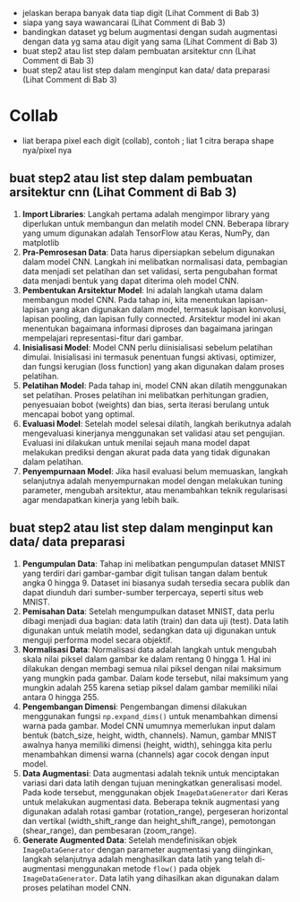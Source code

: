 - jelaskan berapa banyak data tiap digit (Lihat Comment di Bab 3)
- siapa yang saya wawancarai (Lihat Comment di Bab 3)
- bandingkan dataset yg belum augmentasi dengan sudah augmentasi dengan data yg sama atau digit yang sama (Lihat Comment di Bab 3)
- buat step2 atau list step dalam pembuatan arsitektur cnn (Lihat Comment di Bab 3)
- buat step2 atau list step dalam menginput kan data/ data preparasi (Lihat Comment di Bab 3)


# Collab
- liat berapa pixel each digit (collab), contoh ; liat 1 citra berapa shape nya/pixel nya

## buat step2 atau list step dalam pembuatan arsitektur cnn (Lihat Comment di Bab 3)
1. **Import Libraries**: Langkah pertama adalah mengimpor library yang diperlukan untuk membangun dan melatih model CNN. Beberapa library yang umum digunakan adalah TensorFlow atau Keras, NumPy, dan  matplotlib
2. **Pra-Pemrosesan Data**: Data harus dipersiapkan sebelum digunakan dalam model CNN. Langkah ini melibatkan normalisasi data, pembagian data menjadi set pelatihan dan set validasi, serta pengubahan format data menjadi bentuk yang dapat diterima oleh model CNN.
3. **Pembentukan Arsitektur Model**: Ini adalah langkah utama dalam membangun model CNN. Pada tahap ini, kita menentukan lapisan-lapisan yang akan digunakan dalam model, termasuk lapisan konvolusi, lapisan pooling, dan lapisan fully connected. Arsitektur model ini akan menentukan bagaimana informasi diproses dan bagaimana jaringan mempelajari representasi-fitur dari gambar.
4. **Inisialisasi Model**: Model CNN perlu diinisialisasi sebelum pelatihan dimulai. Inisialisasi ini termasuk penentuan fungsi aktivasi, optimizer, dan fungsi kerugian (loss function) yang akan digunakan dalam proses pelatihan.
5. **Pelatihan Model**: Pada tahap ini, model CNN akan dilatih menggunakan set pelatihan. Proses pelatihan ini melibatkan perhitungan gradien, penyesuaian bobot (weights) dan bias, serta iterasi berulang untuk mencapai bobot yang optimal.
6. **Evaluasi Model**: Setelah model selesai dilatih, langkah berikutnya adalah mengevaluasi kinerjanya menggunakan set validasi atau set pengujian. Evaluasi ini dilakukan untuk menilai sejauh mana model dapat melakukan prediksi dengan akurat pada data yang tidak digunakan dalam pelatihan.
7. **Penyempurnaan Model**: Jika hasil evaluasi belum memuaskan, langkah selanjutnya adalah menyempurnakan model dengan melakukan tuning parameter, mengubah arsitektur, atau menambahkan teknik regularisasi agar mendapatkan kinerja yang lebih baik.

## buat step2 atau list step dalam menginput kan data/ data preparasi 
1. **Pengumpulan Data**: Tahap ini melibatkan pengumpulan dataset MNIST yang terdiri dari gambar-gambar digit tulisan tangan dalam bentuk angka 0 hingga 9. Dataset ini biasanya sudah tersedia secara publik dan dapat diunduh dari sumber-sumber terpercaya, seperti situs web MNIST.
2. **Pemisahan Data**: Setelah mengumpulkan dataset MNIST, data perlu dibagi menjadi dua bagian: data latih (train) dan data uji (test). Data latih digunakan untuk melatih model, sedangkan data uji digunakan untuk menguji performa model secara objektif.
2. **Normalisasi Data**: Normalisasi data adalah langkah untuk mengubah skala nilai piksel dalam gambar ke dalam rentang 0 hingga 1. Hal ini dilakukan dengan membagi semua nilai piksel dengan nilai maksimum yang mungkin pada gambar. Dalam kode tersebut, nilai maksimum yang mungkin adalah 255 karena setiap piksel dalam gambar memiliki nilai antara 0 hingga 255.
3. **Pengembangan Dimensi**: Pengembangan dimensi dilakukan menggunakan fungsi `np.expand_dims()` untuk menambahkan dimensi warna pada gambar. Model CNN umumnya memerlukan input dalam bentuk (batch_size, height, width, channels). Namun, gambar MNIST awalnya hanya memiliki dimensi (height, width), sehingga kita perlu menambahkan dimensi warna (channels) agar cocok dengan input model.
4. **Data Augmentasi**: Data augmentasi adalah teknik untuk menciptakan variasi dari data latih dengan tujuan meningkatkan generalisasi model. Pada kode tersebut, menggunakan objek `ImageDataGenerator` dari Keras untuk melakukan augmentasi data. Beberapa teknik augmentasi yang digunakan adalah rotasi gambar (rotation_range), pergeseran horizontal dan vertikal (width_shift_range dan height_shift_range), pemotongan (shear_range), dan pembesaran (zoom_range).
5. **Generate Augmented Data**: Setelah mendefinisikan objek `ImageDataGenerator` dengan parameter augmentasi yang diinginkan, langkah selanjutnya adalah menghasilkan data latih yang telah di-augmentasi menggunakan metode `flow()` pada objek `ImageDataGenerator`. Data latih yang dihasilkan akan digunakan dalam proses pelatihan model CNN.